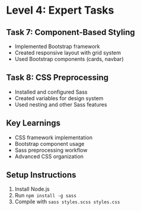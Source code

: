 # Level 4: Expert Tasks

## Task 7: Component-Based Styling
- Implemented Bootstrap framework
- Created responsive layout with grid system
- Used Bootstrap components (cards, navbar)

## Task 8: CSS Preprocessing
- Installed and configured Sass
- Created variables for design system
- Used nesting and other Sass features

## Key Learnings
- CSS framework implementation
- Bootstrap component usage
- Sass preprocessing workflow
- Advanced CSS organization

## Setup Instructions
1. Install Node.js
2. Run `npm install -g sass`
3. Compile with `sass styles.scss styles.css`